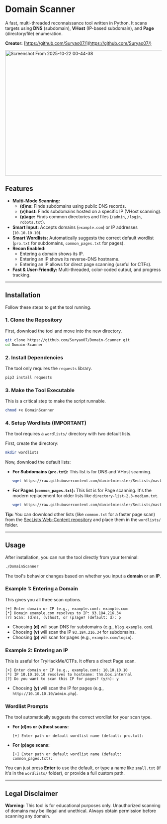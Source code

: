 # Domain Scanner

A fast, multi-threaded reconnaissance tool written in Python. It scans targets using **DNS** (subdomain), **VHost** (IP-based subdomain), and **Page** (directory/file) enumeration.

**Creator:** [https://github.com/Suryao07/](https://github.com/Suryao07/)

<img width="995" height="403" alt="Screenshot From 2025-10-22 00-44-38" src="https://github.com/user-attachments/assets/c8c6ff86-0878-493f-8dd4-2a11b3bb162b" />



## Features

  * **Multi-Mode Scanning:**
      * **(d)ns:** Finds subdomains using public DNS records.
      * **(v)host:** Finds subdomains hosted on a specific IP (VHost scanning).
      * **(p)age:** Finds common directories and files (`/admin`, `/login`, `robots.txt`).
  * **Smart Input:** Accepts domains (`example.com`) or IP addresses (`10.10.10.10`).
  * **Smart Wordlists:** Automatically suggests the correct default wordlist (`pro.txt` for subdomains, `common_pages.txt` for pages).
  * **Recon Enabled:**
      * Entering a domain shows its IP.
      * Entering an IP shows its reverse-DNS hostname.
      * Entering an IP allows for direct page scanning (useful for CTFs).
  * **Fast & User-Friendly:** Multi-threaded, color-coded output, and progress tracking.

-----

## Installation

Follow these steps to get the tool running.

### 1\. Clone the Repository

First, download the tool and move into the new directory.

```bash
git clone https://github.com/Suryao07/Domain-Scanner.git
cd Domain-Scanner
```

### 2\. Install Dependencies

The tool only requires the `requests` library.

```bash
pip3 install requests
```

### 3\. Make the Tool Executable

This is a critical step to make the script runnable.

```bash
chmod +x DomainScanner
```

### 4\. Setup Wordlists (IMPORTANT)

The tool requires a `wordlists/` directory with two default lists.

First, create the directory:

```bash
mkdir wordlists
```

Now, download the default lists:

  * **For Subdomains (`pro.txt`):**
    This list is for DNS and VHost scanning.

    ```bash
    wget https://raw.githubusercontent.com/danielmiessler/SecLists/master/Discovery/DNS/dns-Jhaddix.txt -O wordlists/pro.txt
    ```

  * **For Pages (`common_pages.txt`):**
    This list is for Page scanning. It's the modern replacement for older lists like `directory-list-2.3-medium.txt`.

    ```bash
    wget https://raw.githubusercontent.com/danielmiessler/SecLists/master/Discovery/Web-Content/combined_directories.txt -O wordlists/common_pages.txt
    ```

**Tip:** You can download other lists (like `common.txt` for a faster page scan) from the [SecLists Web-Content repository](https://github.com/danielmiessler/SecLists/tree/master/Discovery/Web-Content) and place them in the `wordlists/` folder.

-----

## Usage

After installation, you can run the tool directly from your terminal:

```bash
./DomainScanner
```

The tool's behavior changes based on whether you input a **domain** or an **IP**.

### Example 1: Entering a Domain

This gives you all three scan options.

```
[+] Enter domain or IP (e.g., example.com): example.com
[*] Domain example.com resolves to IP: 93.184.216.34
[?] Scan: (d)ns, (v)host, or (p)age? (default: d): p
```

  * Choosing **(d)** will scan DNS for subdomains (e.g., `blog.example.com`).
  * Choosing **(v)** will scan the IP `93.184.216.34` for subdomains.
  * Choosing **(p)** will scan for pages (e.g., `example.com/login`).

### Example 2: Entering an IP

This is useful for TryHackMe/CTFs. It offers a direct Page scan.

```
[+] Enter domain or IP (e.g., example.com): 10.10.10.10
[*] IP 10.10.10.10 resolves to hostname: thm.box.internal
[?] Do you want to scan this IP for pages? (y/n): y
```

  * Choosing **(y)** will scan the IP for pages (e.g., `http://10.10.10.10/admin.php`).

### Wordlist Prompts

The tool automatically suggests the correct wordlist for your scan type.

  * **For (d)ns or (v)host scans:**
    ```
    [+] Enter path or default wordlist name (default: pro.txt): 
    ```
  * **For (p)age scans:**
    ```
    [+] Enter path or default wordlist name (default: common_pages.txt):
    ```

You can just press **Enter** to use the default, or type a name like `small.txt` (if it's in the `wordlists/` folder), or provide a full custom path.

-----

## Legal Disclaimer

**Warning:** This tool is for educational purposes only. Unauthorized scanning of domains may be illegal and unethical. Always obtain permission before scanning any domain.
